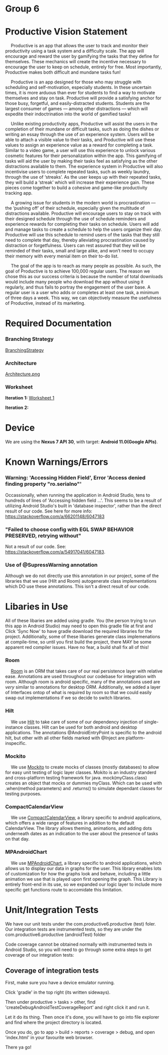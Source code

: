 # Group 6

# Productive Vision Statement 

&emsp; Productive is an app that allows the user to track and monitor their productivity using a task system and a difficulty scale. The app will encourage and reward the user by gamifying the tasks that they define for themselves.  These mechanics will create the incentive necessary to encourage the user to keep on schedule, entirely for free. Most importantly, Productive makes both difficult and mundane tasks fun!  

&emsp; Productive is an app designed for those who may struggle with scheduling and self-motivation, especially students. In these uncertain times, it is more arduous than ever for students to find a way to motivate themselves and stay on task. Productive will provide a satisfying anchor for those busy, forgetful, and easily-distracted students. Students are the largest consumer of games –– among other distractions –– which will expedite their indoctrination into the world of gamified tasks!  

&emsp; Unlike existing productivity apps, Productive will assist the users in the completion of their mundane or difficult tasks, such as doing the dishes or writing an essay through the use of an experience system. Users will be able to attach a visible value to their tasks, and Productive will use these values to assign an experience value as a reward for completing a task. Similar to a video game, a user will use this experience to unlock various cosmetic features for their personalization within the app. This gamifying of tasks will aid the user by making their tasks feel as satisfying as the other distractions available to them. The experience system in Productive will also incentivise users to complete repeated tasks, such as weekly laundry, through the use of ‘streaks’. As the user keeps up with their repeated tasks, they will build a ‘streak’ which will increase their experience gain. These pieces come together to build a cohesive and game-like productivity tracking app.  

&emsp; A growing issue for students in the modern world is procrastination –– the ‘pushing off’ of their schedule, especially given the multitude of distractions available. Productive will encourage users to stay on track with their designed schedule through the use of schedule reminders and experience rewards for completing their tasks on schedule. Users will add and manage tasks to create a schedule to help the users organize their day. Productive will use this schedule to remind users of the tasks that they still need to complete that day, thereby alleviating procrastination caused by distraction or forgetfulness. Users can rest assured that they will be reminded of their tasks, small and large alike, and won’t need to occupy their memory with every menial item on their to-do list.

&emsp; The goal of the app is to reach as many people as possible. As such, the goal of Productive is to achieve 100,000 regular users. The reason we chose this as our success criteria is because the number of total downloads would include many people who download the app without using it regularly, and thus fails to portray the engagement of the user base. A regular user is a user who adds or completes at least one task, a minimum of three days a week. This way, we can objectively measure the usefulness of Productive, instead of its marketing. 

# Required Documentation

### Branching Strategy
[BranchingStrategy](https://code.cs.umanitoba.ca/3350-winter-2021-a01/Productive-6/-/blob/master/BranchingStratagy.md)

### Architecture
[Architecture.png](https://code.cs.umanitoba.ca/3350-winter-2021-a01/Productive-6/-/blob/master/architecture.png)

### Worksheet
**Iteration 1:** [Worksheet 1](https://code.cs.umanitoba.ca/3350-winter-2021-a01/Productive-6/-/blob/master/i1_worksheet.md)

**Iteration 2:** 

# Device

We are using the **Nexus 7 API 30**, with target: **Android 11.0(Google APIs)**.

# Known Warnings/Errors

### Warning: 'Accessing Hidden Field', Error 'Access denied finding property "ro.serialno"'
Occassionally, when running the application in Android Studio, tens to hundreds of lines of 'Accessing hidden field ...'. This seems to be a result of utilizing Android Studio's built in 'database inspector', rather than the direct result of our code. See here for more info: https://stackoverflow.com/a/66201148/6047183

### "Failed to choose config with EGL SWAP BEHAVIOR PRESERVED, retrying without"
Not a result of our code. See: https://stackoverflow.com/a/54917041/6047183.

### Use of @SupressWarning annotation
Although we do not directly use this annotation in our project, some of the libraries that we use (Hilt and Room) autogenerate class implementations which DO use these annotations. This isn't a direct result of our code.


# Libaries in Use
All of these libaries are added using gradle. You (the person trying to run this app in Android Studio) may need to open this gradle file at first and Click 'Sync Now' to have gradle download the required libraries for the project.
Additionally, some of these libaries generate class implemenations at compile-time, so until you first build the project, there MAY be some apparent red compiler issues. Have no fear, a build shall fix all of this!

### Room
&emsp; [Room](https://developer.android.com/jetpack/androidx/releases/room) is an ORM that takes care of our real persistence layer with relative ease. Annotations are used throughout our codebase for integration with room. Although room is android specific, many of the annotations used are _very_ similar to annotations for desktop ORM. Additionally, we added a layer of Interfaces ontop of what is required by room so that we could easily swap out implementations if we so decide to switch libraries.

### Hilt
&emsp; We use [Hilt](https://dagger.dev/hilt/) to take care of some of our dependency injection of single-instance classes. Hilt can be used for both android and desktop applications. The annotations @AndroidEntryPoint is specific to the android hilt, but other with all other fields marked with @Inject are platform-inspecific.  

### Mockito  
&emsp; We use [Mockito](https://mvnrepository.com/artifact/org.mockito/mockito-core) to create mocks of classes (mostly databases) to allow for easy unit testing of logic layer classes. Mokito is an industry standerd and cross-platform testing framework for java. mock(myClass.class) creates an object that mocks or dummies myClass. Which can be used with .when(method parameters) and .returns() to simulate dependant classes for testing purposes.

### CompactCalendarView
&emsp; We use [CompactCalendarView](https://github.com/SundeepK/CompactCalendarView), a library specific to android applications, which offers a wide range of features in addition to the default CalendarView. The library allows theming, animations, and adding dots underneath dates as an indication to the user about the presence of tasks on that day.

### MPAndroidChart
&emsp; We use [MPAndroidChart](https://github.com/PhilJay/MPAndroidChart), a library specific to android applications, which allows us to display our data in graphs for the user. This library enables lots of customization for how the graphs look and behave, including a little animation we use that is played upon first opening the graph. This Library is entirely front-end in its use, so we expanded our logic layer to include more specific get functions route to accomidate this limitation.

# Unit/Integration Tests
We have our unit tests under the com.productive6.productive (test) foler.
Our integration tests are instrumented tests, so they are under the com.productive6.productive (androidTest) folder

Code coverage cannot be obtained normally with instrumented tests in Android Studio, so you will need to go through some extra steps to get coverage of our integration tests:

## Coverage of integration tests

First, make sure you have a device emulator running.

Click 'gradle' in the top right (its written sideways).

Then under productive > tasks > other, find 'createDebugAndroidTestCoverageReport' and right click it and run it.

Let it do its thing. Then once it's done, you will have to go into file explorer and find where the project directory is located.

Once you do, go to app > build > reports > coverage > debug, and open 'index.html' in your favourite web browser.

There ya go!
